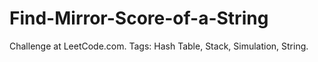 # Find-Mirror-Score-of-a-String
Challenge at LeetCode.com. Tags: Hash Table, Stack, Simulation, String.
